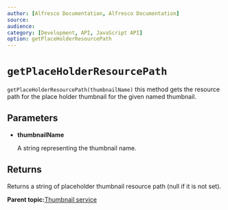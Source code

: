 ```yaml
---
author: [Alfresco Documentation, Alfresco Documentation]
source: 
audience: 
category: [Development, API, JavaScript API]
option: getPlaceHolderResourcePath
---
```


# `getPlaceHolderResourcePath`

`getPlaceHolderResourcePath(thumbnailName)` this method gets the resource path for the place holder thumbnail for the given named thumbnail.

## Parameters

-   **thumbnailName**

    A string representing the thumbnail name.


## Returns

Returns a string of placeholder thumbnail resource path \(null if it is not set\).

**Parent topic:**[Thumbnail service](../references/API-JS-ThumbnailService.md)


